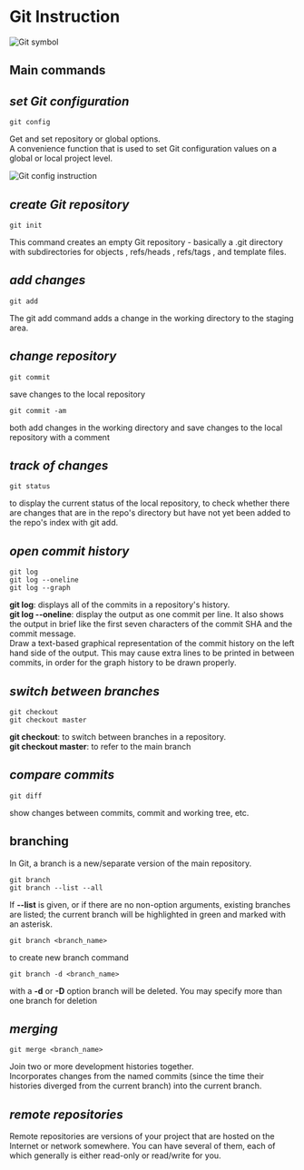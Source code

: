 <h1> Git Instruction</h1>

![Git symbol](git.jpeg)

<h2> Main commands</h2>

## *set Git configuration*
    git config
<p>Get and set repository or global options.</br> A convenience function that is used to set Git configuration values on a global or local project level.</p>

![Git config instruction](gitInit.jpg)

## *create Git repository*

    git init
<p>This command creates an empty Git repository - basically a .git directory with subdirectories for objects , refs/heads , refs/tags , and template files.</p>

## *add changes*
    git add
<p>The git add command adds a change in the working directory to the staging area.</p>

## *change repository*
    git commit
<p>save changes to the local repository</p>

    git commit -am
<p>both add changes in the working directory and save changes to the local repository with a comment</p>

## *track of changes*
    git status
<p>to display the current status of the local repository, to check whether there are changes that are in the repo's directory but have not yet been added to the repo's index with git add.</p>

## *open commit history*
    git log
    git log --oneline
    git log --graph
<p><strong>git log</strong>: displays all of the commits in a repository's history.<br> <strong>git log --oneline</strong>: display the output as one commit per line. It also shows the output in brief like the first seven characters of the commit SHA and the commit message.</br>Draw a text-based graphical representation of the commit history on the left hand side of the output. This may cause extra lines to be printed in between commits, in order for the graph history to be drawn properly.</p>

## *switch between branches*
    git checkout
    git checkout master
<p><strong>git checkout</strong>: to switch between branches in a repository.<br>
<strong>git checkout master</strong>: to refer to the main branch</p> 

## *compare commits*
    git diff
<p>show changes between commits, commit and working tree, etc.</p>

## branching

<p>In Git, a branch is a new/separate version of the main repository.</p>

    git branch
    git branch --list --all
<p>If <strong>--list</strong> is given, or if there are no non-option arguments, existing branches are listed; the current branch will be highlighted in green and marked with an asterisk.</p>

    git branch <branch_name>
<p>to create new branch command</p>

    git branch -d <branch_name>

<p>with a <strong>-d</strong> or <strong>-D</strong> option branch will be deleted. You may specify more than one branch for deletion</p>

## *merging*

    git merge <branch_name>

<p>Join two or more development histories together.</br> Incorporates changes from the named commits (since the time their histories diverged from the current branch) into the current branch.</p> 

## *remote repositories*
<p>Remote repositories are versions of your project that are hosted on the Internet or network somewhere. You can have several of them, each of which generally is either read-only or read/write for you.</p>



